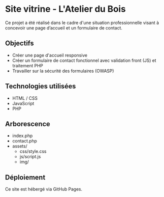 # Site vitrine - L'Atelier du Bois

Ce projet a été réalisé dans le cadre d'une situation professionnelle visant à concevoir une page d’accueil et un formulaire de contact.

## Objectifs
- Créer une page d'accueil responsive
- Créer un formulaire de contact fonctionnel avec validation front (JS) et traitement PHP
- Travailler sur la sécurité des formulaires (OWASP)

## Technologies utilisées
- HTML / CSS
- JavaScript
- PHP

## Arborescence
- index.php
- contact.php
- assets/
  - css/style.css
  - js/script.js
  - img/

## Déploiement
Ce site est hébergé via GitHub Pages.

